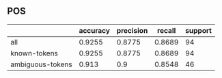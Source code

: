 
## POS

|                  | accuracy | precision | recall | support |
|------------------|----------|-----------|--------|---------|
| all              | 0.9255   | 0.8775    | 0.8689 | 94      |
| known-tokens     | 0.9255   | 0.8775    | 0.8689 | 94      |
| ambiguous-tokens | 0.913    | 0.9       | 0.8548 | 46      |

